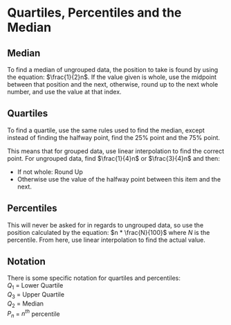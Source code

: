 # Quartiles, Percentiles and the Median
## Median
To find a median of ungrouped data, the position to take is found by using the equation: $\frac{1}{2}n$. If the value given is whole, use the midpoint between that position and the next, otherwise, round up to the next whole number, and use the value at that index.

## Quartiles
To find a quartile, use the same rules used to find the median, except instead of finding the halfway point, find the 25% point and the 75% point.

This means that for grouped data, use linear interpolation to find the correct point.
For ungrouped data, find $\frac{1}{4}n$ or $\frac{3}{4}n$ and then:
- If not whole: Round Up
- Otherwise use the value of the halfway point between this item and the next.

## Percentiles
This will never be asked for in regards to ungrouped data, so use the position calculated by the equation:
$n * \frac{N}{100}$ where $N$ is the percentile.
From here, use linear interpolation to find the actual value.

## Notation
There is some specific notation for quartiles and percentiles:  
$Q_1$ = Lower Quartile  
$Q_3$ = Upper Quartile  
$Q_2$ = Median  
$P_n$ = $n^{th}$ percentile  